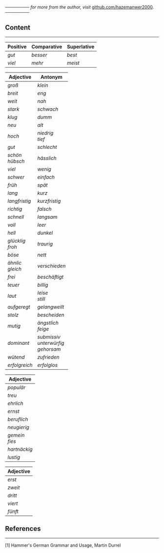 ──────── *for more from the author, visit* [github.com/hazemanwer2000](https://github.com/hazemanwer2000). ────────
## Content
---

| Positive | Comparative | Superlative |
| -------- | ----------- | ----------- |
| *gut*    | *besser*    | *best*      |
| *viel*   | *mehr*      | *meist*     |

| Adjective            | Antonym                                    |
| -------------------- | ------------------------------------------ |
| *groß*               | *klein*                                    |
| *breit*              | *eng*                                      |
| *weit*               | *nah*                                      |
| *stark*              | *schwach*                                  |
| *klug*               | *dumm*                                     |
| *neu*                | *alt*                                      |
| *hoch*               | *niedrig*<br>*tief*                        |
| *gut*                | *schlecht*                                 |
| *schön*<br>*hübsch*  | *hässlich*                                 |
| *viel*               | *wenig*                                    |
| *schwer*             | *einfach*                                  |
| *früh*               | *spät*<br>                                 |
| *lang*               | *kurz*                                     |
| *langfristig*        | *kurzfristig*                              |
| *richtig*            | *falsch*                                   |
| *schnell*            | *langsam*                                  |
| *voll*               | *leer*                                     |
| *hell*               | *dunkel*                                   |
| *glücklig*<br>*froh* | *traurig*                                  |
| *böse*               | *nett*                                     |
| *ähnlic*<br>*gleich* | *verschieden*                              |
| *frei*               | *beschäftigt*                              |
| *teuer*              | *billig*                                   |
| *laut*               | *leise*<br>*still*                         |
| *aufgeregt*          | *gelangweilt*                              |
| *stolz*              | *bescheiden*                               |
| *mutig*              | *ängstlich*<br>*feige*                     |
| *dominant*           | *submissiv*<br>*unterwürfig*<br>*gehorsam* |
| *wütend*             | *zufrieden*                                |
| *erfolgreich*        | *erfolglos*                                |

| Adjective          |
| ------------------ |
| *populär*          |
| *treu*             |
| *ehrlich*          |
| *ernst*            |
| *beruflich*        |
| *neugierig*        |
| *gemein*<br>*fies* |
| *hartnäckig*       |
| *lustig*           |

| Adjective |
| --------- |
| *erst*    |
| *zweit*   |
| *dritt*   |
| *viert*   |
| *fünft*   |

## References
---
[1] Hammer's German Grammar and Usage, Martin Durrel